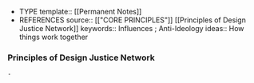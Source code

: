 - TYPE
  template:: [[Permanent Notes]]
- REFERENCES 
  source:: [["CORE PRINCIPLES"]] [[Principles of Design Justice Network]]
  keywords:: Influences ; Anti-Ideology
  ideas:: How things work together
### Principles of Design Justice Network
	-
